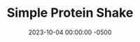 ---
layout: post
title:  "Simple Protein Shake"
date:   2023-10-04 00:00:00 -0500
categories:
- Recipes
- Drinks
permalink: /recipes/protein-shake
image: /assets/Food/Drinks/Protein/protein-shake.jpg
ing: proteinshake-ing
facts: proteinshake-facts
Prep: 5
Rest: 
Cook: 
Source1: 
Source2: 
Description: I used to never be a fan of protein shakes, but upon switching to unflavored protein powder I was able to customize them a lot more and avoid the gross sucralose taste, in my opinion. I'll normally have this to add some extra protein at a meal if I'm missing a protein source, like a meatless salad.
Instructions: 
- Add all ingredients to a shaker bottle and shake.  Sometimes I like to add in a serving of electrolyte powder as well
---